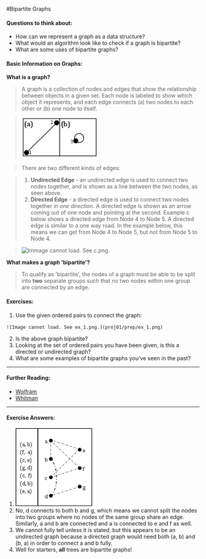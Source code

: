 #Bipartite Graphs

#### Questions to think about:
  * How can we represent a graph as a data structure?
  * What would an algorithm look like to check if a graph is bipartite?
  * What are some uses of bipartite graphs?

#### Basic Information on Graphs:
**What is a graph?**
> A graph is a collection of nodes and edges that show the relationship between
> objects in a given set.  Each node is labeled to show which object it represents,
> and each edge connects (a) two nodes to each other or (b) one node to itself.

> ![Image cannot load. See ab.png.](proj01/prep/ab.png)

> There are two different kinds of edges:

>   1. **Undirected Edge** - an undirected edge is used to connect two nodes 
>      together, and is shown as a line between the two nodes, as seen above.
>   2. **Directed Edge** - a directed edge is used to connect two nodes together
>      *in one direction*.  A directed edge is shown as an arrow coming out of
>      one node and pointing at the second.  Example c below shows a directed 
>      edge from Node 4 to Node 5.  A directed edge is similar to a one way road.
>      In the example below, this means we can get from Node 4 to Node 5, but not
>      from Node 5 to Node 4.

> ![Immage cannot load. See c.png.](prep/c.png)

**What makes a graph 'bipartite'?**
> To qualify as 'bipartite', the nodes of a graph must be able to be split into 
> **two** separate groups such that no two nodes within one group are connected 
> by an edge.  

#### Exercises:

  1. Use the given ordered pairs to connect the graph:

	![Image cannot load. See ex_1.png.](proj01/prep/ex_1.png)

  2. Is the above graph bipartite?
  3. Looking at the set of ordered pairs you have been given, is this a directed or undirected graph?
  4. What are some examples of bipartite graphs you've seen in the past?

-----------------
#### Further Reading:
 * [Wolfram](http://mathworld.wolfram.com/BipartiteGraph.html)
 * [Whitman](http://www.whitman.edu/mathematics/cgt_online/section05.04.html)

-------------------------------------------
#### Exercise Answers: 

  1. ![Image cannot load. See ans_1.png.](proj01/prep/ans_1.png)
  2. No, d connects to both b and g, which means we cannot split the nodes into two groups where no nodes of the same group share an edge.  Similarly, a and b are connected and a is connected to e and f as well.
  3. We cannot fully tell unless it is stated, but this appears to be an undirected graph because a directed graph would need both (a, b) and (b, a) in order to connect a and b fully.
  4. Well for starters, **all** trees are bipartite graphs!
